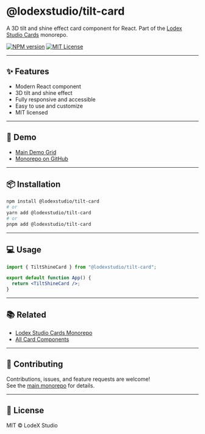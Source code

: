 
# @lodexstudio/tilt-card

A 3D tilt and shine effect card component for React. Part of the [Lodex Studio Cards](https://github.com/lodsa-ntos/lodexstudio-cards) monorepo.

[![NPM version](https://img.shields.io/npm/v/@lodexstudio/tilt-card?style=flat-square)](https://www.npmjs.com/package/@lodexstudio/tilt-card)
[![MIT License](https://img.shields.io/npm/l/@lodexstudio/tilt-card?style=flat-square)](./LICENSE)

---

## ✨ Features

- Modern React component
- 3D tilt and shine effect
- Fully responsive and accessible
- Easy to use and customize
- MIT licensed

---

## 🚀 Demo

- [Main Demo Grid](https://lodexstudio-cards.vercel.app/)
- [Monorepo on GitHub](https://github.com/lodsa-ntos/lodexstudio-cards)

---

## 📦 Installation

```bash
npm install @lodexstudio/tilt-card
# or
yarn add @lodexstudio/tilt-card
# or
pnpm add @lodexstudio/tilt-card
```

---

## 💻 Usage

```jsx
import { TiltShineCard } from "@lodexstudio/tilt-card";

export default function App() {
  return <TiltShineCard />;
}
```

---

## 📚 Related

- [Lodex Studio Cards Monorepo](https://github.com/lodsa-ntos/lodexstudio-cards)
- [All Card Components](https://lodexstudio-cards.vercel.app/)

---

## 🤝 Contributing

Contributions, issues, and feature requests are welcome!  
See the [main monorepo](https://github.com/lodsa-ntos/lodexstudio-cards) for details.

---

## 📜 License

MIT © LodeX Studio
